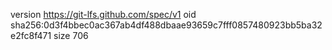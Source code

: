 version https://git-lfs.github.com/spec/v1
oid sha256:0d3f4bbec0ac367ab4df488dbaae93659c7fff0857480923bb5ba32e2fc8f471
size 706

